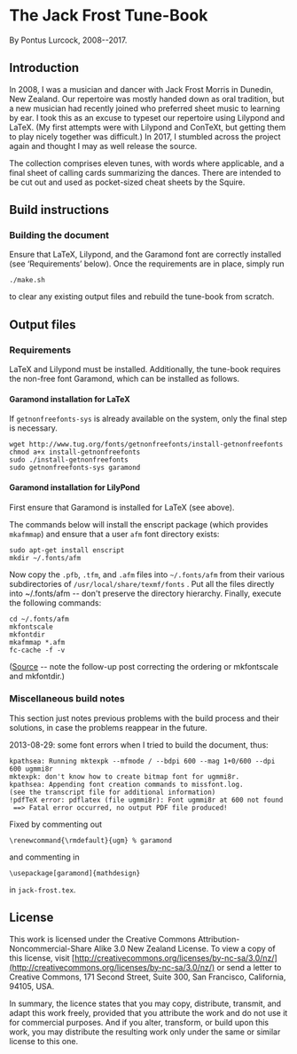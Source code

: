 # The Jack Frost Tune-Book

By Pontus Lurcock, 2008--2017.

## Introduction

In 2008, I was a musician and dancer with Jack Frost Morris in Dunedin,
New Zealand. Our repertoire was mostly handed down as oral tradition,
but a new musician had recently joined who preferred sheet music to
learning by ear. I took this as an excuse to typeset our repertoire
using Lilypond and LaTeX. (My first attempts were with Lilypond and
ConTeXt, but getting them to play nicely together was difficult.) In
2017, I stumbled across the project again and thought I may as well
release the source.

The collection comprises eleven tunes, with words where applicable, and
a final sheet of calling cards summarizing the dances. There are
intended to be cut out and used as pocket-sized cheat sheets by the
Squire.

## Build instructions

### Building the document

Ensure that LaTeX, Lilypond, and the Garamond font are correctly
installed (see ‘Requirements’ below). Once the requirements are in
place, simply run

    ./make.sh

to clear any existing output files and rebuild the tune-book from scratch.

## Output files



### Requirements

LaTeX and Lilypond must be installed. Additionally, the tune-book
requires the non-free font Garamond, which can be installed as follows.

#### Garamond installation for LaTeX

If `getnonfreefonts-sys` is already available on the system, only the
final step is necessary.

    wget http://www.tug.org/fonts/getnonfreefonts/install-getnonfreefonts
    chmod a+x install-getnonfreefonts
    sudo ./install-getnonfreefonts
    sudo getnonfreefonts-sys garamond

#### Garamond installation for LilyPond

First ensure that Garamond is installed for LaTeX (see above).

The commands below will install the enscript package (which provides
`mkafmmap`) and ensure that a user `afm` font directory exists:

    sudo apt-get install enscript
    mkdir ~/.fonts/afm

Now copy the `.pfb`, `.tfm`, and `.afm` files into `~/.fonts/afm` from
their various subdirectories of `/usr/local/share/texmf/fonts` . Put all
the files directly into ~/.fonts/afm -- don't preserve the directory
hierarchy. Finally, execute the following commands:

    cd ~/.fonts/afm
    mkfontscale
    mkfontdir
    mkafmmap *.afm
    fc-cache -f -v

([Source](http://ubuntuforums.org/showthread.php?t=452955) -- note the
follow-up post correcting the ordering or mkfontscale and mkfontdir.)

### Miscellaneous build notes

This section just notes previous problems with the build process and
their solutions, in case the problems reappear in the future.

2013-08-29: some font errors when I tried to build the document, thus:

    kpathsea: Running mktexpk --mfmode / --bdpi 600 --mag 1+0/600 --dpi 600 ugmmi8r
    mktexpk: don't know how to create bitmap font for ugmmi8r.
    kpathsea: Appending font creation commands to missfont.log.
    (see the transcript file for additional information)
    !pdfTeX error: pdflatex (file ugmmi8r): Font ugmmi8r at 600 not found
     ==> Fatal error occurred, no output PDF file produced!

Fixed by commenting out

    \renewcommand{\rmdefault}{ugm} % garamond

and commenting in

    \usepackage[garamond]{mathdesign}

in `jack-frost.tex`.

## License

This work is licensed under the Creative Commons
Attribution-Noncommercial-Share Alike
3.0 New Zealand License. To view a copy of this license, visit
[http://creativecommons.org/licenses/by-nc-sa/3.0/nz/](http://creativecommons.org/licenses/by-nc-sa/3.0/nz/)
or send a letter to Creative Commons, 171 Second Street, Suite 300, San
Francisco, California, 94105, USA.

In summary, the licence states that you may copy, distribute, transmit,
and adapt this work freely, provided that you attribute the work and do
not use it for commercial purposes. And if you alter, transform, or
build upon this work, you may distribute the resulting work only under
the same or similar license to this one.
